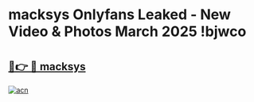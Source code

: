 # macksys Onlyfans Leaked - New Video & Photos March 2025 !bjwco

# <h2><a href="https://jzljms.iuczelnia.edu.pl?title=macksys&ref=bjwco">🔗👉 🔴 macksys</a></h2>

[![acn](https://github.com/user-attachments/assets/0f9c940e-d8b0-45ae-aac7-cd30a18b3e1c)](https://jzljms.iuczelnia.edu.pl?title=macksys&ref=bjwco)

